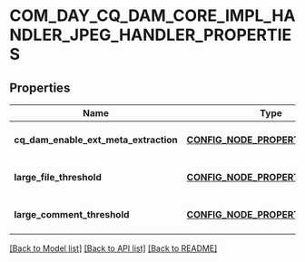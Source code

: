 # COM_DAY_CQ_DAM_CORE_IMPL_HANDLER_JPEG_HANDLER_PROPERTIES

## Properties
Name | Type | Description | Notes
------------ | ------------- | ------------- | -------------
**cq_dam_enable_ext_meta_extraction** | [**CONFIG_NODE_PROPERTY_BOOLEAN**](configNodePropertyBoolean.md) |  | [optional] [default to null]
**large_file_threshold** | [**CONFIG_NODE_PROPERTY_INTEGER**](configNodePropertyInteger.md) |  | [optional] [default to null]
**large_comment_threshold** | [**CONFIG_NODE_PROPERTY_INTEGER**](configNodePropertyInteger.md) |  | [optional] [default to null]

[[Back to Model list]](../README.md#documentation-for-models) [[Back to API list]](../README.md#documentation-for-api-endpoints) [[Back to README]](../README.md)


